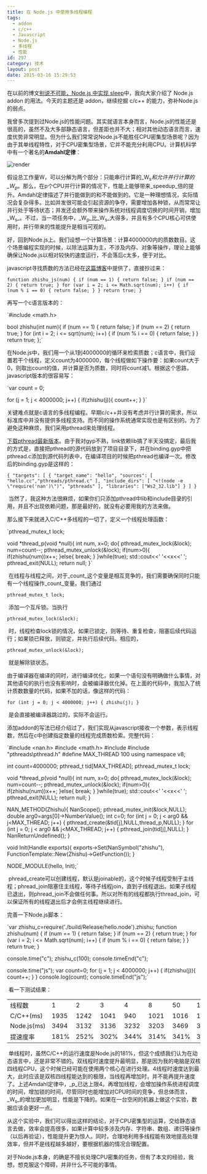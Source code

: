 ```yaml
---
title: 在 Node.js 中使用多线程编程
tags:
  - addon
  - c/c++
  - Javascript
  - Node.js
  - 多线程
  - 性能
id: 297
category: 技术
layout: post
date: 2015-03-16 15:29:53
---
```


在以前的博文[别说不可能，Node.js 中实现 sleep](/2015/sleep)中，我向大家介绍了 Node.js addon 的用法。今天的主题还是 addon，继续挖掘 c/c++ 的能力，弥补Node.js的弱点。

我曾多次提到过Node.js的性能问题。其实就语言本身而言，Node.js的性能还是很高的，虽然不及大多部静态语言，但差距也并不大；相对其他动态语言而言，速度优势非常明显。但为什么我们常常说Node.js不能胜任CPU密集型场景呢？因为由于其单线程特性，对于CPU密集型场景，它并不能充分利用CPU。计算机科学中有一个著名的**Amdahl定律**：

![render](http://www.zhouhua.info/wp-content/uploads/2015/03/render.gif)

假设总工作量W，可以分解为两个部分：只能串行计算的_W<sub>s</sub>_和允许并行计算的_W<sub>p</sub>_。那么，在p个CPU并行计算的情况下，性能上能够带来_speedup_倍的提升。Amdahl定律描述了并行能做到的和不能做到的。它是一种理想情况，实际情况会复杂得多。比如并发很可能会引起资源的争夺，需要增加各种锁，从而常常让并行处于等待状态；并发还会额外带来操作系统对线程调度切换的时间开销，增加_W<sub>s</sub>_。不过，当一项任务中，_W<sub>p</sub>_比_W<sub>s</sub>_大得多，并且有多个CPU核心可供使用时，并行带来的性能提升是相当可观的。

好，回到Node.js上。我们设想一个计算场景：计算4000000内的质数数目。这个场景编程实现的时候，以除法运算为主，不涉及内存、对象等操作，理论上能够确保让Node.js以相对较快的速度运行，不会落后c太多，便于对比。

javascript寻找质数的方法已经在[这篇博客](http://www.zhouhua.info/2015/02/25/zhishu)中提供了，直接抄过来：

`function zhishu_js(num) {
    if (num == 1) {
        return false;
    }
    if (num == 2) {
        return true;
    }
    for (var i = 2; i <= Math.sqrt(num); i++) {
        if (num % i == 0) {
            return false;
        }
    }
    return true;
}`

再写一个c语言版本的：

`#include <math.h>

bool zhishu(int num){
    if (num == 1) {
        return false;
    }
    if (num == 2) {
        return true;
    }
    for (int i = 2; i <= sqrt(num); i++) {
        if (num % i == 0) {
            return false;
        }
    }
    return true;
};`

在Node.js中，我们用一个从1到4000000的循环来检索质数；c语言中，我们设置若干个线程，定义count为4000000，每个线程做如下操作要：如果count大于0，则取出count的值，并计算是否为质数，同时将count减1。根据这个思路，javascript版本的很容易写：

`var count = 0;

for (j = 1; j < 4000000; j++) {
    if(zhishu(j)){
        count++;
    }
}`

关键难点就是c语言的多线程编程。早期c/c++并没有考虑并行计算的需求，所以标准库中并没有提供多线程支持。而不同的操作系统通常实现也是有区别的。为了避免这种麻烦，我们采用pthread来处理线程。

[下载pthread最新版本](https://www.sourceware.org/pthreads-win32/)。由于我对gyp不熟，link依赖lib搞了半天没搞定，最后我的方式是，直接把pthread的源代码放到了项目目录下，并在binding.gyp中把pthread.c添加到源代码列表中，在编译项目的时候把pthread也编译一次。修改后的binding.gyp是这样的：

`{
  "targets": [
    {
      "target_name": "hello",
      "sources": [ "hello.cc","pthreads/pthread.c" ],
      "include_dirs": [
        "<!(node -e \"require('nan')\")",
        "pthreads"
      ],
      "libraries": ["Ws2_32.lib"]
    }
  ]
}`

 当然了，我这种方法很麻烦，如果你们只添加pthread中lib和include目录的引用，并且不出现依赖问题，那是最好的，就没有必要用我的方法来做。

那么接下来就进入C/C++多线程的一切了，定义一个线程处理函数：

`pthread_mutex_t lock;

void *thread_p(void *null){
    int num, x=0;
    do{
        pthread_mutex_lock(&lock);
        num=count--;
        pthread_mutex_unlock(&lock);
        if(num>0){
            if(zhishu(num))x++;
        }else{
            break;
        }
    }while(true);
    std::cout<<' '<<x<<' ';
    pthread_exit(NULL);
        return null;
}`

 在线程与线程之间，对于_count_这个变量是相互竞争的，我们需要确保同时只能有一个线程操作_count_变量。我们通过

`pthread_mutex_t lock;`

 添加一个互斥锁。当执行

`pthread_mutex_lock(&lock);`

 时，线程检查lock锁的情况，如果已锁定，则等待、重复检查，阻塞后续代码运行；如果锁已释放，则锁定，并执行后续代码。相应的，

`pthread_mutex_unlock(&lock);`

 就是解除锁状态。

由于编译器在编译的同时，进行编译优化，如果一个语句没有明确做什么事情，对其他语句的执行也没有影响时，会被编译器优化掉。在上面的代码中，我加入了统计质数数量的代码，如果不加的话，像这样的代码：

`for (int j = 0; j < 4000000; j++) {
    zhishu(j);
}`

 是会直接被编译器跳过的，实际不会运行。

添加addon的写法已经介绍过了，我们实现从javascript接收一个参数，表示线程数，然后在c中创建指定数量的线程完成质数检索。完整代码：

`#include <nan.h>
#include <math.h>
#include <iostream>
#include "pthreads\pthread.h"
#define MAX_THREAD 100
using namespace v8;

int count=4000000;
pthread_t tid[MAX_THREAD];
pthread_mutex_t lock;

void *thread_p(void *null){
    int num, x=0;
    do{
        pthread_mutex_lock(&lock);
        num=count--;
        pthread_mutex_unlock(&lock);
        if(num>0){
            if(zhishu(num))x++;
        }else{
            break;
        }
    }while(true);
    std::cout<<' '<<x<<' ';
    pthread_exit(NULL);
    return null;
}

NAN_METHOD(Zhishu){
    NanScope();
    pthread_mutex_init(&lock,NULL);
    double arg0=args[0]->NumberValue();
    int c=0;
    for (int j = 0; j < arg0 && j<MAX_THREAD; j++) {
        pthread_create(&tid[j],NULL,thread_p,NULL);
    }
    for (int j = 0; j < arg0 && j<MAX_THREAD; j++) {
        pthread_join(tid[j],NULL);
    }
    NanReturnUndefined();
}

void Init(Handle<Object> exports){
    exports->Set(NanSymbol("zhishu"), FunctionTemplate::New(Zhishu)->GetFunction());
}

NODE_MODULE(hello, Init);`

 phread_create可以创建线程，默认是joinable的，这个时候子线程受制于主线程；phread_join阻塞住主线程，等待子线程join，直到子线程退出。如果子线程已退出，则phread_join不会做任何事。所以对所有的线程都执行thread_join，可以保证所有的线程退出后才会例主线程继续进行。

完善一下Node.js脚本：

`var zhishu_c=require('./build/Release/hello.node').zhishu;
function zhishu(num) {
    if (num == 1) {
        return false;
    }
    if (num == 2) {
        return true;
    }
    for (var i = 2; i <= Math.sqrt(num); i++) {
        if (num % i == 0) {
            return false;
        }
    }
    return true;
}

console.time("c");
    zhishu_c(100);
console.timeEnd("c");

console.time("js");
var count=0;
for (j = 1; j < 4000000; j++) {
    if(zhishu(j)){
        count++;
    }
}
console.log(count);
console.timeEnd("js");`

 看一下测试结果：

<table>
<tbody>
<tr>
<td>线程数</td>
<td>1</td>
<td>2</td>
<td>3</td>
<td>4</td>
<td>8</td>
<td>50</td>
<td>100</td>
</tr>
<tr>
<td>C/C++(ms)</td>
<td>1935</td>
<td>1242</td>
<td>1041</td>
<td>940</td>
<td>1021</td>
<td>1016</td>
<td>1038</td>
</tr>
<tr>
<td>Node.js(ms)</td>
<td>3494</td>
<td>3132</td>
<td>3136</td>
<td>3232</td>
<td>3203</td>
<td>3469</td>
<td>3360</td>
</tr>
<tr>
<td>提速度率</td>
<td>181%</td>
<td>252%</td>
<td>302%</td>
<td>344%</td>
<td>314%</td>
<td>341%</td>
<td>324%</td>
</tr>
</tbody>
</table>

 单线程时，虽然C/C++的运行速度是Node.js的181%，但这个成绩我们认为在动态语言中，还是非常不错的。双线程时速度提升最明显，那是因为我的电脑是双核四线程CPU，这个时候已经可能在使用两个核心在进行处理。4线程时速度达到最大，此时应该是双核四线程能达到的极限，当线程再增加时，并不能再提升速度了。上述Amdahl定律中，_p_已达上限4。再增加线程，会增加操作系统进程调度的时间，增加锁的时间，尽管同时也能增加对CPU时间的竞争，但总体而言，_W<sub>s</sub>_的增加更加明显，性能是下降的。如果在一台空闲的机器上做这个实验，数据应该会更好一点。

从这个实验中，我们可以得出这样的结论，对于CPU密集型的运算，交给静态语言去做，效率会提高很多，如果计算中较多涉及内存、字符串、数组、递归等操作（以后再验证），性能提升更为惊人。同时，合理地利用多线程能有效地提高处理效率，但并不是线程越多越好，要根据机器的情况合理配置。

对于Node.js本身，的确是不擅长处理CPU密集的任务，但有了本文的经验，我想，想克服这个障碍，并非什么不可能的事情。
